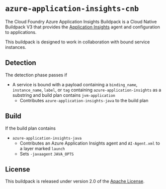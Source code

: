 # `azure-application-insights-cnb`
The Cloud Foundry Azure Application Insights Buildpack is a Cloud Native Buildpack V3 that provides the [Application Insights][a] agent and configuration to applications.

This buildpack is designed to work in collaboration with bound service instances.

[a]: https://docs.microsoft.com/en-us/azure/azure-monitor/app/app-insights-overview

## Detection
The detection phase passes if

* A service is bound with a payload containing a `binding_name`, `instance_name`, `label`, or `tag` containing `azure-application-insights` as a substring and build plan contains `jvm-application`
  * Contributes `azure-application-insights-java` to the build plan

## Build
If the build plan contains

* `azure-application-insights-java`
  * Contributes an Azure Application Insights agent and `AI-Agent.xml` to a layer marked `launch`
  * Sets `-javaagent` `JAVA_OPTS`

## License
This buildpack is released under version 2.0 of the [Apache License][a].

[a]: http://www.apache.org/licenses/LICENSE-2.0

